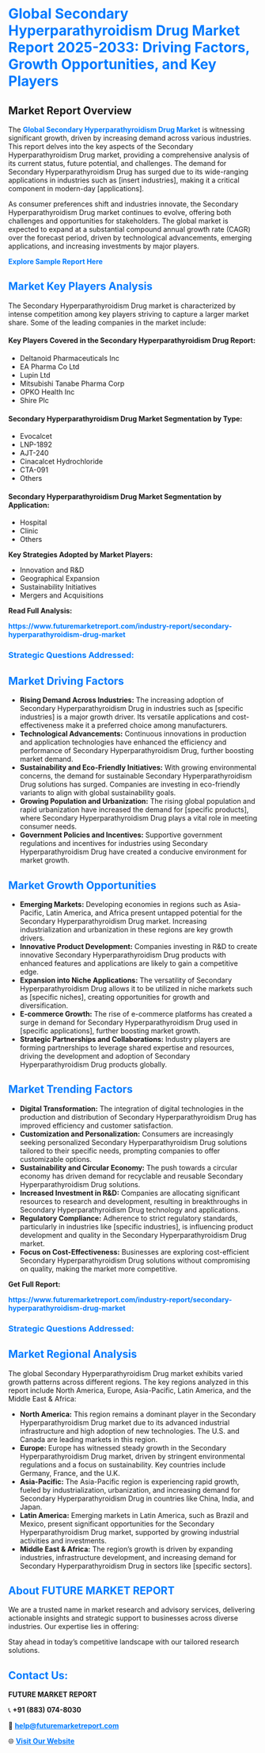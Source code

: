 <h1 style="color: #007BFF;">Global Secondary Hyperparathyroidism Drug Market Report 2025-2033: Driving Factors, Growth Opportunities, and Key Players</h1>

<section id="overview">
<h2>Market Report Overview</h2>
<p>The <a href="https://www.futuremarketreport.com/industry-report/secondary-hyperparathyroidism-drug-market" style="color: #007BFF; text-decoration: none;"><strong>Global Secondary Hyperparathyroidism Drug Market</strong></a> is witnessing significant growth, driven by increasing demand across various industries. This report delves into the key aspects of the Secondary Hyperparathyroidism Drug market, providing a comprehensive analysis of its current status, future potential, and challenges. The demand for Secondary Hyperparathyroidism Drug has surged due to its wide-ranging applications in industries such as [insert industries], making it a critical component in modern-day [applications].</p>
<p>As consumer preferences shift and industries innovate, the Secondary Hyperparathyroidism Drug market continues to evolve, offering both challenges and opportunities for stakeholders. The global market is expected to expand at a substantial compound annual growth rate (CAGR) over the forecast period, driven by technological advancements, emerging applications, and increasing investments by major players.</p>
</section>

<section id="overview">
<p><a href="https://www.futuremarketreport.com/request-sample/reportId=104970" style="color: #007BFF; text-decoration: none;"><strong>Explore Sample Report Here</strong></a></p>
</section>

<section id="key-players">
<h2 style="color: #007BFF;">Market Key Players Analysis</h2>
<p>The Secondary Hyperparathyroidism Drug market is characterized by intense competition among key players striving to capture a larger market share. Some of the leading companies in the market include:</p>
<h4>Key Players Covered in the Secondary Hyperparathyroidism Drug Report:</h4>
<ul><li>Deltanoid Pharmaceuticals Inc</li><li>EA Pharma Co Ltd</li><li>Lupin Ltd</li><li>Mitsubishi Tanabe Pharma Corp</li><li>OPKO Health Inc</li><li>Shire Plc</li></ul>
<h4>Secondary Hyperparathyroidism Drug Market Segmentation by Type:</h4>
<ul><li>Evocalcet</li><li>LNP-1892</li><li>AJT-240</li><li>Cinacalcet Hydrochloride</li><li>CTA-091</li><li>Others</li></ul>

<h4>Secondary Hyperparathyroidism Drug Market Segmentation by Application:</h4>
<ul><li>Hospital</li><li>Clinic</li><li>Others</li></ul>
<p><strong>Key Strategies Adopted by Market Players:</strong></p>
<ul>
<li>Innovation and R&D</li>
<li>Geographical Expansion</li>
<li>Sustainability Initiatives</li>
<li>Mergers and Acquisitions</li>
</ul>
</section>

<section>
<p><strong>Read Full Analysis: </strong></p><a href="https://www.futuremarketreport.com/industry-report/secondary-hyperparathyroidism-drug-market" style="color: #007BFF; text-decoration: none;"><strong>https://www.futuremarketreport.com/industry-report/secondary-hyperparathyroidism-drug-market</strong></a>
<h3 style="color: #007BFF;">Strategic Questions Addressed:</h3>
</section>

<section id="driving-factors">
<h2 style="color: #007BFF;">Market Driving Factors</h2>
<ul>
<li><strong>Rising Demand Across Industries:</strong> The increasing adoption of Secondary Hyperparathyroidism Drug in industries such as [specific industries] is a major growth driver. Its versatile applications and cost-effectiveness make it a preferred choice among manufacturers.</li>
<li><strong>Technological Advancements:</strong> Continuous innovations in production and application technologies have enhanced the efficiency and performance of Secondary Hyperparathyroidism Drug, further boosting market demand.</li>
<li><strong>Sustainability and Eco-Friendly Initiatives:</strong> With growing environmental concerns, the demand for sustainable Secondary Hyperparathyroidism Drug solutions has surged. Companies are investing in eco-friendly variants to align with global sustainability goals.</li>
<li><strong>Growing Population and Urbanization:</strong> The rising global population and rapid urbanization have increased the demand for [specific products], where Secondary Hyperparathyroidism Drug plays a vital role in meeting consumer needs.</li>
<li><strong>Government Policies and Incentives:</strong> Supportive government regulations and incentives for industries using Secondary Hyperparathyroidism Drug have created a conducive environment for market growth.</li>
</ul>
</section>

<section id="growth-opportunities">
<h2 style="color: #007BFF;">Market Growth Opportunities</h2>
<ul>
<li><strong>Emerging Markets:</strong> Developing economies in regions such as Asia-Pacific, Latin America, and Africa present untapped potential for the Secondary Hyperparathyroidism Drug market. Increasing industrialization and urbanization in these regions are key growth drivers.</li>
<li><strong>Innovative Product Development:</strong> Companies investing in R&D to create innovative Secondary Hyperparathyroidism Drug products with enhanced features and applications are likely to gain a competitive edge.</li>
<li><strong>Expansion into Niche Applications:</strong> The versatility of Secondary Hyperparathyroidism Drug allows it to be utilized in niche markets such as [specific niches], creating opportunities for growth and diversification.</li>
<li><strong>E-commerce Growth:</strong> The rise of e-commerce platforms has created a surge in demand for Secondary Hyperparathyroidism Drug used in [specific applications], further boosting market growth.</li>
<li><strong>Strategic Partnerships and Collaborations:</strong> Industry players are forming partnerships to leverage shared expertise and resources, driving the development and adoption of Secondary Hyperparathyroidism Drug products globally.</li>
</ul>
</section>

<section id="trending-factors">
<h2 style="color: #007BFF;">Market Trending Factors</h2>
<ul>
<li><strong>Digital Transformation:</strong> The integration of digital technologies in the production and distribution of Secondary Hyperparathyroidism Drug has improved efficiency and customer satisfaction.</li>
<li><strong>Customization and Personalization:</strong> Consumers are increasingly seeking personalized Secondary Hyperparathyroidism Drug solutions tailored to their specific needs, prompting companies to offer customizable options.</li>
<li><strong>Sustainability and Circular Economy:</strong> The push towards a circular economy has driven demand for recyclable and reusable Secondary Hyperparathyroidism Drug solutions.</li>
<li><strong>Increased Investment in R&D:</strong> Companies are allocating significant resources to research and development, resulting in breakthroughs in Secondary Hyperparathyroidism Drug technology and applications.</li>
<li><strong>Regulatory Compliance:</strong> Adherence to strict regulatory standards, particularly in industries like [specific industries], is influencing product development and quality in the Secondary Hyperparathyroidism Drug market.</li>
<li><strong>Focus on Cost-Effectiveness:</strong> Businesses are exploring cost-efficient Secondary Hyperparathyroidism Drug solutions without compromising on quality, making the market more competitive.</li>
</ul>
</section>

<section>
<p><strong>Get Full Report: </strong></p><a href="https://www.futuremarketreport.com/industry-report/secondary-hyperparathyroidism-drug-market" style="color: #007BFF; text-decoration: none;"><strong>https://www.futuremarketreport.com/industry-report/secondary-hyperparathyroidism-drug-market</strong></a>
<h3 style="color: #007BFF;">Strategic Questions Addressed:</h3>
</section>


<section id="regional-analysis">
<h2 style="color: #007BFF;">Market Regional Analysis</h2>
<p>The global Secondary Hyperparathyroidism Drug market exhibits varied growth patterns across different regions. The key regions analyzed in this report include North America, Europe, Asia-Pacific, Latin America, and the Middle East & Africa:</p>
<ul>
<li><strong>North America:</strong> This region remains a dominant player in the Secondary Hyperparathyroidism Drug market due to its advanced industrial infrastructure and high adoption of new technologies. The U.S. and Canada are leading markets in this region.</li>
<li><strong>Europe:</strong> Europe has witnessed steady growth in the Secondary Hyperparathyroidism Drug market, driven by stringent environmental regulations and a focus on sustainability. Key countries include Germany, France, and the U.K.</li>
<li><strong>Asia-Pacific:</strong> The Asia-Pacific region is experiencing rapid growth, fueled by industrialization, urbanization, and increasing demand for Secondary Hyperparathyroidism Drug in countries like China, India, and Japan.</li>
<li><strong>Latin America:</strong> Emerging markets in Latin America, such as Brazil and Mexico, present significant opportunities for the Secondary Hyperparathyroidism Drug market, supported by growing industrial activities and investments.</li>
<li><strong>Middle East & Africa:</strong> The region’s growth is driven by expanding industries, infrastructure development, and increasing demand for Secondary Hyperparathyroidism Drug in sectors like [specific sectors].</li>
</ul>
</section>

<footer>
<h2 style="color: #007BFF;">About FUTURE MARKET REPORT</h2>
<p>We are a trusted name in market research and advisory services, delivering actionable insights and strategic support to businesses across diverse industries. Our expertise lies in offering:</p>

<p>Stay ahead in today’s competitive landscape with our tailored research solutions.</p>

<h2 style="color: #007BFF;">Contact Us:</h2>
<p><strong>FUTURE MARKET REPORT</strong></p>
<p>📞 <strong>+91 (883) 074-8030</strong></p>
<p>📧 <strong><a href="mailto:help@futuremarketreport.com" style="color: #007BFF;">help@futuremarketreport.com</a></strong></p>
<p>🌐 <strong><a href="https://www.futuremarketreport.com/" style="color: #007BFF;">Visit Our Website</a></strong></p>
</footer>